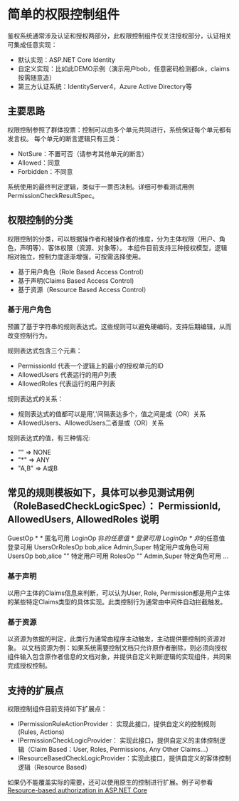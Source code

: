 # 简单的权限控制组件

鉴权系统通常涉及认证和授权两部分，此权限控制组件仅关注授权部分，认证相关可集成任意实现：

- 默认实现：ASP.NET Core Identity
- 自定义实现：比如此DEMO示例（演示用户bob，任意密码检测都ok，claims按需随意造）
- 第三方认证系统：IdentityServer4，Azure Active Directory等

## 主要思路

权限控制参照了群体投票：控制可以由多个单元共同进行，系统保证每个单元都有发言权。
每个单元的断言逻辑只有三类：

- NotSure：不置可否（请参考其他单元的断言）
- Allowed：同意
- Forbidden：不同意

系统使用的最终判定逻辑，类似于一票否决制。详细可参看测试用例PermissionCheckResultSpec。

## 权限控制的分类

权限控制的分类，可以根据操作者和被操作者的维度，分为主体权限（用户、角色，声明等）、客体权限（资源、对象等）。
本组件目前支持三种授权模型，逻辑相对独立，控制力度逐渐增强，可按需选择使用。

- 基于用户角色（Role Based Access Control）
- 基于声明(Claims Based Access Control)
- 基于资源（Resource Based Access Control）

### 基于用户角色

预置了基于字符串的规则表达式。这些规则可以避免硬编码，支持后期编辑，从而改变控制行为。

规则表达式包含三个元素：
- PermissionId 代表一个逻辑上的最小的授权单元的ID
- AllowedUsers 代表运行的用户列表
- AllowedRoles 代表运行的用户列表

规则表达式的关系：
- 规则表达式的值都可以是用','间隔表达多个，值之间是或（OR）关系
- AllowedUsers、AllowedUsers二者是或（OR）关系

规则表达式的值，有三种情况:
- ""		=>	NONE 
- "*"		=>	ANY
- "A,B"		=>	A或B

常见的规则模板如下，具体可以参见测试用例（RoleBasedCheckLogicSpec）：
PermissionId,				AllowedUsers,	AllowedRoles	说明
------------------------------------------------------------------
GuestOp						*				*				匿名可用
LoginOp						非*的任意值		*				登录可用
LoginOp						*				非*的任意值		登录可用
UsersOrRolesOp				bob,alice		Admin,Super		特定用户或角色可用
UsersOp						bob,alice		""				特定用户可用
RolesOp						""				Admin,Super		特定角色可用
...

### 基于声明

以用户主体的Claims信息来判断，可以认为User, Role, Permission都是用户主体的某些特定Claims类型的具体实现。此类控制行为通常由中间件自动拦截触发。

### 基于资源

以资源为依据的判定，此类行为通常由程序主动触发，主动提供要控制的资源对象。
以文档资源为例：如果系统需要控制文档只允许原作者删除，则必须向授权组件输入包含原作者信息的文档对象，并提供自定义判断逻辑的实现组件，共同来完成授权控制。

## 支持的扩展点

权限控制组件目前支持如下扩展点：

- IPermissionRuleActionProvider：	实现此接口，提供自定义的控制规则 (Rules, Actions)
- IPermissionCheckLogicProvider：	实现此接口，提供自定义的主体控制逻辑（Claim Based：User, Roles, Permissions, Any Other Claims...）
- IResourceBasedCheckLogicProvider：实现此接口，提供自定义的客体控制逻辑（Resource Based）

如果仍不能覆盖实际的需要，还可以使用原生的控制进行扩展。例子可参看[Resource-based authorization in ASP.NET Core](https://docs.microsoft.com/en-us/aspnet/core/security/authorization/resourcebased)